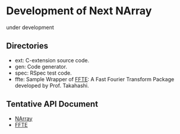 # Development of Next NArray
under development

## Directories
* ext: C-extension source code.
* gen: Code generator.
* spec: RSpec test code.
* ffte: Sample Wrapper of [FFTE](http://www.ffte.jp/): A Fast Fourier Transform Package
  developed by Prof. Takahashi.

## Tentative API Document
* [NArray](http://masa16.github.io/narray-devel/narray/frames.html)
* [FFTE](http://masa16.github.io/narray-devel/ffte/frames.html)
